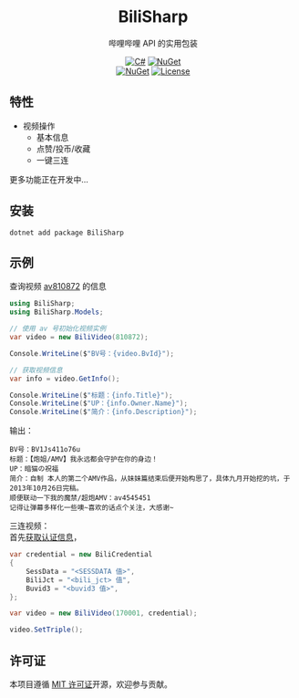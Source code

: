 ﻿<div align="center">

# BiliSharp

哔哩哔哩 API 的实用包装

[![C#](https://img.shields.io/badge/.NET-6.0-blue)](#)
[![NuGet](https://img.shields.io/nuget/v/BiliSharp)](https://www.nuget.org/packages/BiliSharp)  
[![NuGet](https://img.shields.io/nuget/dt/BiliSharp)](https://www.nuget.org/packages/BiliSharp)
[![License](https://img.shields.io/static/v1?label=LICENSE&message=MIT&color=lightrey)](./LICENSE)

</div>

## 特性
- 视频操作
  - 基本信息
  - 点赞/投币/收藏
  - 一键三连

更多功能正在开发中...

## 安装
```shell
dotnet add package BiliSharp
```

## 示例

查询视频 [av810872](https://www.bilibili.com/video/BV1Js411o76u) 的信息

```csharp
using BiliSharp;
using BiliSharp.Models;

// 使用 av 号初始化视频实例
var video = new BiliVideo(810872);

Console.WriteLine($"BV号：{video.BvId}");

// 获取视频信息
var info = video.GetInfo();

Console.WriteLine($"标题：{info.Title}");
Console.WriteLine($"UP：{info.Owner.Name}");
Console.WriteLine($"简介：{info.Description}");
```

输出：
```text
BV号：BV1Js411o76u
标题：【炮姐/AMV】我永远都会守护在你的身边！
UP：暗猫の祝福
简介：自制 本人的第二个AMV作品，从妹妹篇结束后便开始构思了，具体九月开始挖的坑，于2013年10月26日完稿。
顺便联动一下我的魔禁/超炮AMV：av4545451
记得让弹幕多样化一些噢~喜欢的话点个关注，大感谢~
```

三连视频：  
首先[获取认证信息](./docs/GetCredential.md)，
```csharp
var credential = new BiliCredential
{
    SessData = "<SESSDATA 值>",
    BiliJct = "<bili_jct> 值",
    Buvid3 = "<buvid3 值>",
};

var video = new BiliVideo(170001, credential);

video.SetTriple();
```

## 许可证
本项目遵循 [MIT 许可证](./LICENSE)开源，欢迎参与贡献。
